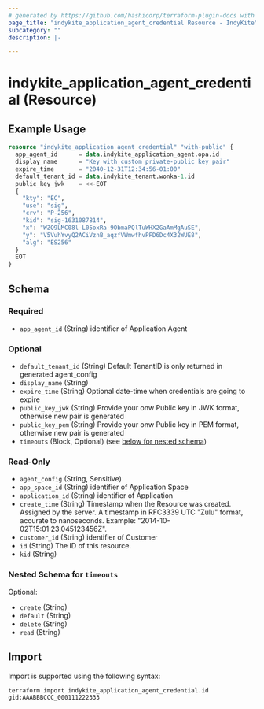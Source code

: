 ```yaml
---
# generated by https://github.com/hashicorp/terraform-plugin-docs with custom templates
page_title: "indykite_application_agent_credential Resource - IndyKite"
subcategory: ""
description: |-

---
```


# indykite_application_agent_credential (Resource)



## Example Usage

```terraform
resource "indykite_application_agent_credential" "with-public" {
  app_agent_id      = data.indykite_application_agent.opa.id
  display_name      = "Key with custom private-public key pair"
  expire_time       = "2040-12-31T12:34:56-01:00"
  default_tenant_id = data.indykite_tenant.wonka-1.id
  public_key_jwk    = <<-EOT
  {
    "kty": "EC",
    "use": "sig",
    "crv": "P-256",
    "kid": "sig-1631087814",
    "x": "WZQ9LMC08l-L05oxRa-9ObmaPQlTuWHX2GaAmMgAuSE",
    "y": "V5VuhYvyQ2ACiVznB_aqzfVWmwfhvPFD6Dc4X32WUE8",
    "alg": "ES256"
  }
  EOT
}
```

<!-- schema generated by tfplugindocs -->
## Schema

### Required

- `app_agent_id` (String) identifier of Application Agent

### Optional

- `default_tenant_id` (String) Default TenantID is only returned in generated agent_config
- `display_name` (String)
- `expire_time` (String) Optional date-time when credentials are going to expire
- `public_key_jwk` (String) Provide your onw Public key in JWK format, otherwise new pair is generated
- `public_key_pem` (String) Provide your onw Public key in PEM format, otherwise new pair is generated
- `timeouts` (Block, Optional) (see [below for nested schema](#nestedblock--timeouts))

### Read-Only

- `agent_config` (String, Sensitive)
- `app_space_id` (String) identifier of Application Space
- `application_id` (String) identifier of Application
- `create_time` (String) Timestamp when the Resource was created. Assigned by the server. A timestamp in RFC3339 UTC "Zulu" format, accurate to nanoseconds. Example: "2014-10-02T15:01:23.045123456Z".
- `customer_id` (String) identifier of Customer
- `id` (String) The ID of this resource.
- `kid` (String)

<a id="nestedblock--timeouts"></a>
### Nested Schema for `timeouts`

Optional:

- `create` (String)
- `default` (String)
- `delete` (String)
- `read` (String)

## Import

Import is supported using the following syntax:
```shell
terraform import indykite_application_agent_credential.id gid:AAABBBCCC_000111222333
```
